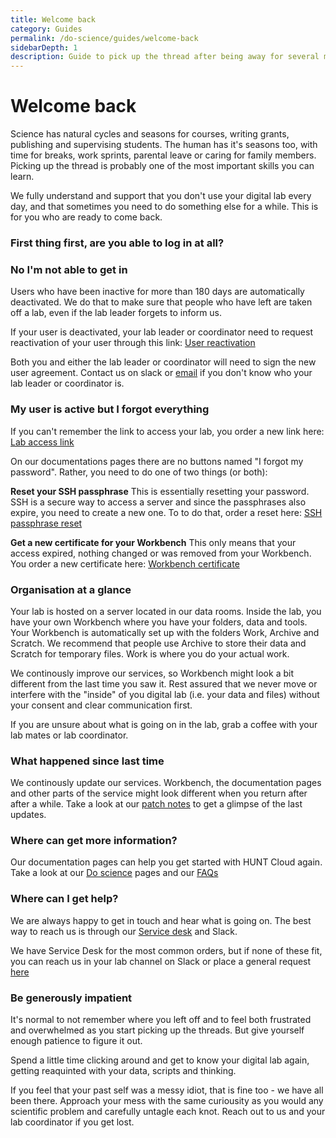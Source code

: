 ```yaml
---
title: Welcome back
category: Guides
permalink: /do-science/guides/welcome-back
sidebarDepth: 1
description: Guide to pick up the thread after being away for several months.
---
```


# Welcome back
Science has natural cycles and seasons for courses, writing grants, publishing and supervising students. The human has it's seasons too, with time for breaks, work sprints, parental leave or caring for family members. 
Picking up the thread is probably one of the most important skills you can learn. 

We fully understand and support that you don't use your digital lab every day, and that sometimes you need to do something else for a while.
This is for you who are ready to come back.

### First thing first, are you able to log in at all?

### No I'm not able to get in
Users who have been inactive for more than 180 days are automatically deactivated. We do that to make sure that people who have left are taken off a lab, even if the lab leader forgets to inform us.

If your user is deactivated, your lab leader or coordinator need to request reactivation of your user through this link:
[User reactivation](/administer-science/service-desk/lab-orders/#reactivate-lab-user)

Both you and either the lab leader or coordinator will need to sign the new user agreement. Contact us on slack or [email](/about/contact/) if you don't know who your lab leader or coordinator is.

### My user is active but I forgot everything

If you can't remember the link to access your lab, you order a new link here: 
[Lab access link](/do-science/service-desk/#request-lab-access-link-reissue)

On our documentations pages there are no buttons named "I forgot my password".
Rather, you need to do one of two things (or both):

**Reset your SSH passphrase**
This is essentially resetting your password. 
SSH is a secure way to access a server and since the passphrases also expire, you need to create a new one. 
To to do that, order a reset here: [SSH passphrase reset](/do-science/service-desk/#lab-access)

**Get a new certificate for your Workbench**
This only means that your access expired, nothing changed or was removed from your Workbench.
You order a new certificate here: [Workbench certificate](/do-science/service-desk/#lab-access)

### Organisation at a glance
Your lab is hosted on a server located in our data rooms. Inside the lab, you have your own Workbench where you have your folders, data and tools. Your Workbench is automatically set up with the folders Work, Archive and Scratch. We recommend that people use Archive to store their data and Scratch for temporary files. Work is where you do your actual work. 

We continously improve our services, so Workbench might look a bit different from the last time you saw it. 
Rest assured that we never move or interfere with the "inside" of you digital lab (i.e. your data and files) without your consent and clear communication first.

If you are unsure about what is going on in the lab, grab a coffee with your lab mates or lab coordinator. 

### What happened since last time
We continously update our services. Workbench, the documentation pages and other parts of the service might look different when you return after after a while.
Take a look at our [patch notes](/administer-science/patch-notes/#patch-notes) to get a glimpse of the last updates. 

### Where can get more information?
Our documentation pages can help you get started with HUNT Cloud again. Take a look at our [Do science](/do-science) pages and our [FAQs](/do-science/faq)

### Where can I get help?
We are always happy to get in touch and hear what is going on. The best way to reach us is through our [Service desk](/do-science/service-desk/#service-desk-for-lab-users) and Slack.

We have Service Desk for the most common orders, but if none of these fit, you can reach us in your lab channel on Slack or place a general request [here](/do-science/service-desk/#general-service-request)

### Be generously impatient
It's  normal to not remember where you left off and to feel both frustrated and overwhelmed as you start picking up the threads. But give yourself enough patience to figure it out. 

Spend a little time clicking around and get to know your digital lab again, getting reaquinted with your data, scripts and thinking.

If you feel that your past self was a messy idiot, that is fine too - we have all been there. Approach your mess with the same curiousity as you would any scientific problem and carefully untagle each knot. 
 Reach out to us and your lab coordinator if you get lost.
